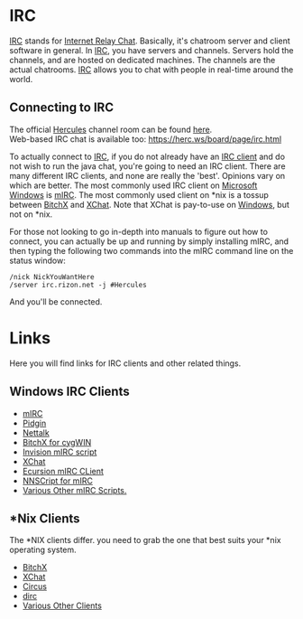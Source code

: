 # IRC

[IRC](#) stands for [Internet Relay Chat](https://en.wikipedia.org/wiki/Internet_Relay_Chat). Basically, it's
chatroom server and client software in general. In [IRC](#), you have servers and channels. Servers hold
the channels, and are hosted on dedicated machines. The channels are the actual chatrooms. [IRC](#) allows
you to chat with people in real-time around the world.

## Connecting to IRC

The official [Hercules](./index.md) channel room can be found [here](irc://irc.rizon.net/Hercules).  
Web-based IRC chat is available too: <https://herc.ws/board/page/irc.html>

To actually connect to [IRC](#), if you do not already have an [IRC
client](https://en.wikipedia.org/wiki/Comparison_of_Internet_Relay_Chat_clients) and do not wish to run the java chat, you're
going to need an IRC client. There are many different IRC clients, and none are really the 'best'. Opinions vary on
which are better. The most commonly used IRC client on [Microsoft Windows](https://en.wikipedia.org/wiki/Microsoft_Windows) is
[mIRC](http://www.mirc.com). The most commonly used client on \*nix is a tossup between [BitchX](http://www.bitchx.org)
and [XChat](http://www.xchat.org). Note that XChat is pay-to-use on [Windows](https://en.wikipedia.org/wiki/Microsoft_Windows),
but not on \*nix.

For those not looking to go in-depth into manuals to figure out how to connect, you can actually be up and running by
simply installing mIRC, and then typing the following two commands into the mIRC command line on the status window:

```
/nick NickYouWantHere
/server irc.rizon.net -j #Hercules
```

And you'll be connected.

# Links

Here you will find links for IRC clients and other related things.

## Windows IRC Clients

- [mIRC](http://www.mirc.com)
- [Pidgin](http://www.pidgin.im/)
- [Nettalk](http://ntalk.de/Nettalk/en/)
- [BitchX for cygWIN](http://bitchx.org/files/binaries/cygwin/BitchX-1.0c19-cygwin.tar.gz)
- [Invision mIRC script](http://invision.lebyte.com/)
- [XChat](http://www.xchat.org/windows/)
- [Ecursion mIRC CLient](http://excursion.humr.org)
- [NNSCript for mIRC](http://nnscript.de)
- [Various Other mIRC Scripts.](http://mircscripts.org/archive/scripts)

## \*Nix Clients

The \*NIX clients differ. you need to grab the one that best suits your \*nix operating system.

- [BitchX](http://bitchx.org/download.php)
- [XChat](http://www.xchat.org/download/)
- [Circus](http://ftp.ksut.edu.tw/FTP/Unix/IRC/clients/xwindows/circus/)
- [dirc](ftp://sunsite.unc.edu/pub/Linux/system/network/chat/irc/dircR15.zip)
- [Various Other Clients](http://www.ircreviews.org/clients/platforms-unix-x.html)

